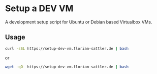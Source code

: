 # Setup a DEV VM

A development setup script for Ubuntu or Debian based Virtualbox VMs.

## Usage

```bash
curl -sSL https://setup-dev-vm.florian-sattler.de | bash
```

or

```bash
wget -qO- https://setup-dev-vm.florian-sattler.de | bash
```
